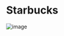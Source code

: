 # Starbucks
![image](https://user-images.githubusercontent.com/106431802/227777317-240ece72-61ef-4f84-b832-27714d73dd6e.png)
